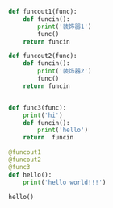 
<BlogInfo id="867" title="13.多个装饰器" author="白日梦想猿" pv=0 read_times=0 pre_cost_time=0分18秒 category="高阶函数" tag_list="['高阶函数']" create_time="2020.05.25 16:41:27" update_time="2021.12.16 09:55:00" />

```python
def funcout1(func):
    def funcin():
        print('装饰器1')
        func()
    return funcin

def funcout2(func):
    def funcin():
        print('装饰器2')
        func()
    return funcin


def func3(func):
    print('hi')
    def funcin():
        print('hello')
    return  funcin

@funcout1
@funcout2
@func3
def hello():
    print('hello world!!!')

hello()

```
